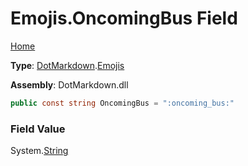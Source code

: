 # Emojis\.OncomingBus Field

[Home](../../../README.md)

**Type**: [DotMarkdown](../../README.md)\.[Emojis](../README.md)

**Assembly**: DotMarkdown\.dll

```csharp
public const string OncomingBus = ":oncoming_bus:"
```

### Field Value

System\.[String](https://docs.microsoft.com/en-us/dotnet/api/system.string)